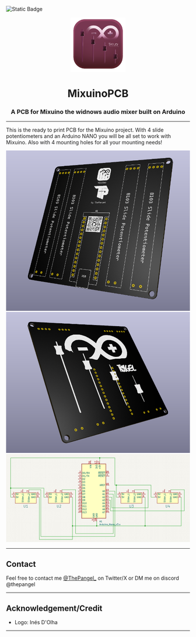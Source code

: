 ![Static Badge](https://img.shields.io/badge/KiCad-blue?style=for-the-badge&logo=kicad&logoSize=auto)

<p align="center">
  <img src="logo.png" alt="logo" width="150" height="150"/>
</p>

<h1 align="center">MixuinoPCB</h1>

<h3 align="center">A PCB for Mixuino the widnows audio mixer built on Arduino</h3>

---------

This is the ready to print PCB for the Mixuino project.
With 4 slide potentiometers and an Arduino NANO you will be all set to work with Mixuino.
Also with 4 mounting holes for all your mounting needs!

![Front view](Front.png)
![Back view](Back.png)
![Diagram view](Diagram.png)

---
## Contact

Feel free to contact me [@ThePangel_](https://twitter.com/thepangel_) on Twitter/X or DM me on discord @thepangel

----
## Acknowledgement/Credit

- Logo: Inés D'Olha

---
